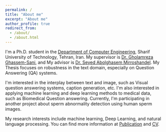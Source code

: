 ```yaml
---
permalink: /
title: "About me"
excerpt: "About me"
author_profile: true
redirect_from: 
  - /about/
  - /about.html
---
```


I'm a Ph.D. student in the [Department of Computer Engineering](http://ce.sharif.edu/), Sharif University of Technology, Tehran, Iran. My supervisor is  [Dr. Gholamreza Ghassem-Sani](http://sharif.edu/~sani/), and My advisor is [Dr. Seyed Abolghasem Mirroshandel](https://nlp.guilan.ac.ir/mirroshandel/).
 My Thesis focuses on robustness in the text domain, especially on Question Answering (QA) systems. 
 
I'm interested in the interplay between text and image, such as Visual question answering systems, caption generation, etc. 
 I'm also interested in applying machine learning and deep learning methods to medical data, such as Biomedical Question answering. 
Currently, I'm participating in another project about sperm abnormality detection using human sperm images.

My research interests include machine learning,  Deep Learning, and natural language processing. You can find more information at [Publication](https://boreshban.github.io/publications/) and [CV](https://boreshban.github.io/cv/). 

